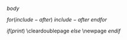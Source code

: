 $body$

$for(include-after)$
$include-after$
$endfor$

$if(print)$
\cleardoublepage
$else$
\newpage
$endif$
